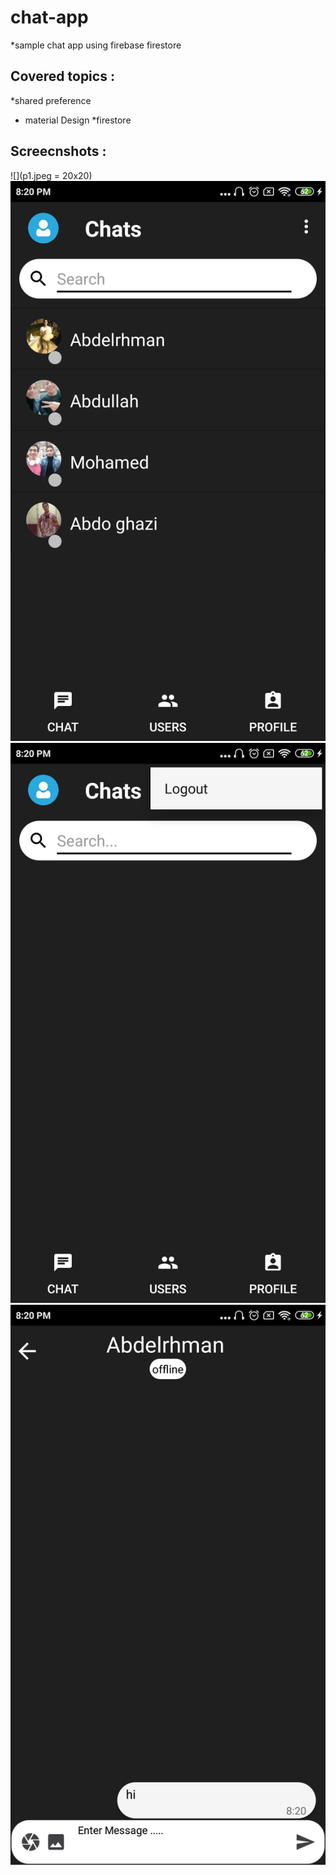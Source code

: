  # chat-app
*sample chat app using firebase firestore 

## Covered topics :
*shared preference 
* material Design 
*firestore

## Screecnshots :
![](p1.jpeg = 20x20)
![](p2.jpeg)
![](p3.jpeg)
![](p4.jpeg)
